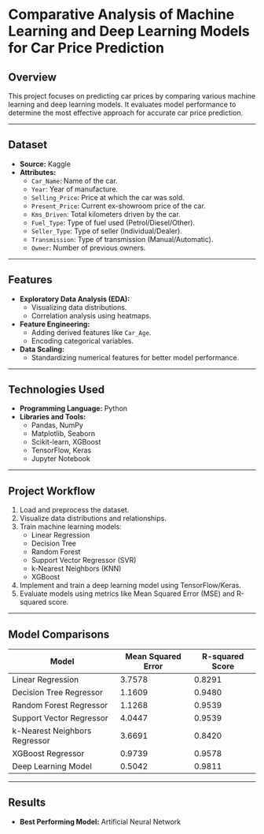 # Comparative Analysis of Machine Learning and Deep Learning Models for Car Price Prediction

## Overview
This project focuses on predicting car prices by comparing various machine learning and deep learning models. It evaluates model performance to determine the most effective approach for accurate car price prediction.

---

## Dataset
- **Source:** Kaggle
- **Attributes:**
  - `Car_Name`: Name of the car.
  - `Year`: Year of manufacture.
  - `Selling_Price`: Price at which the car was sold.
  - `Present_Price`: Current ex-showroom price of the car.
  - `Kms_Driven`: Total kilometers driven by the car.
  - `Fuel_Type`: Type of fuel used (Petrol/Diesel/Other).
  - `Seller_Type`: Type of seller (Individual/Dealer).
  - `Transmission`: Type of transmission (Manual/Automatic).
  - `Owner`: Number of previous owners.

---

## Features
- **Exploratory Data Analysis (EDA):**
  - Visualizing data distributions.
  - Correlation analysis using heatmaps.
- **Feature Engineering:**
  - Adding derived features like `Car_Age`.
  - Encoding categorical variables.
- **Data Scaling:**
  - Standardizing numerical features for better model performance.

---

## Technologies Used
- **Programming Language:** Python
- **Libraries and Tools:**
  - Pandas, NumPy
  - Matplotlib, Seaborn
  - Scikit-learn, XGBoost
  - TensorFlow, Keras
  - Jupyter Notebook

---

## Project Workflow
1. Load and preprocess the dataset.
2. Visualize data distributions and relationships.
3. Train machine learning models:
   - Linear Regression
   - Decision Tree
   - Random Forest
   - Support Vector Regressor (SVR)
   - k-Nearest Neighbors (KNN)
   - XGBoost
4. Implement and train a deep learning model using TensorFlow/Keras.
5. Evaluate models using metrics like Mean Squared Error (MSE) and R-squared score.

---

## Model Comparisons
| Model                        | Mean Squared Error | R-squared Score |
|------------------------------|--------------------|-----------------|
| Linear Regression            | 3.7578             | 0.8291          |
| Decision Tree Regressor      | 1.1609             | 0.9480          |
| Random Forest Regressor      | 1.1268             | 0.9539          |
| Support Vector Regressor     | 4.0447             | 0.9539          |
| k-Nearest Neighbors Regressor| 3.6691             | 0.8420          |
| XGBoost Regressor            | 0.9739             | 0.9578          |
| Deep Learning Model          | 0.5042             | 0.9811          |

---


## Results
- **Best Performing Model:** Artificial Neural Network

